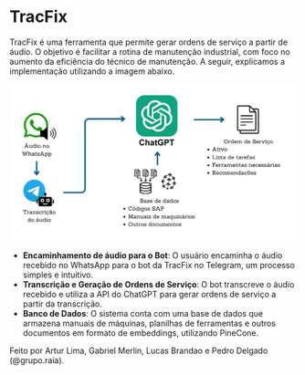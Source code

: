 # TracFix
TracFix é uma ferramenta que permite gerar ordens de serviço a partir de áudio. O objetivo é facilitar a rotina de manutenção industrial, com foco no aumento da eficiência do técnico de manutenção. A seguir, explicamos a implementação utilizando a imagem abaixo. 

<img src="implementacao.png"/>

- **Encaminhamento de áudio para o Bot**: O usuário encaminha o áudio recebido no WhatsApp para o bot da TracFix no Telegram, um processo simples e intuitivo.
- **Transcrição e Geração de Ordens de Serviço**: O bot transcreve o áudio recebido e utiliza a API do ChatGPT para gerar ordens de serviço a partir da transcrição.
- **Banco de Dados**: O sistema conta com uma base de dados que armazena manuais de máquinas, planilhas de ferramentas e outros documentos em formato de embeddings, utilizando PineCone.

Feito por Artur Lima, Gabriel Merlin, Lucas Brandao e Pedro Delgado (@grupo.raia).
